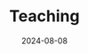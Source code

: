 ---
# Leave the homepage title empty to use the site title
title: "Teaching"
date: 2024-08-08
type: landing

design:
  # Default section spacing
  spacing: "3rem"

sections:
  - block: markdown
    content:
      button:
        text: Static games
        url: uploads/Static game-example.pdf
---